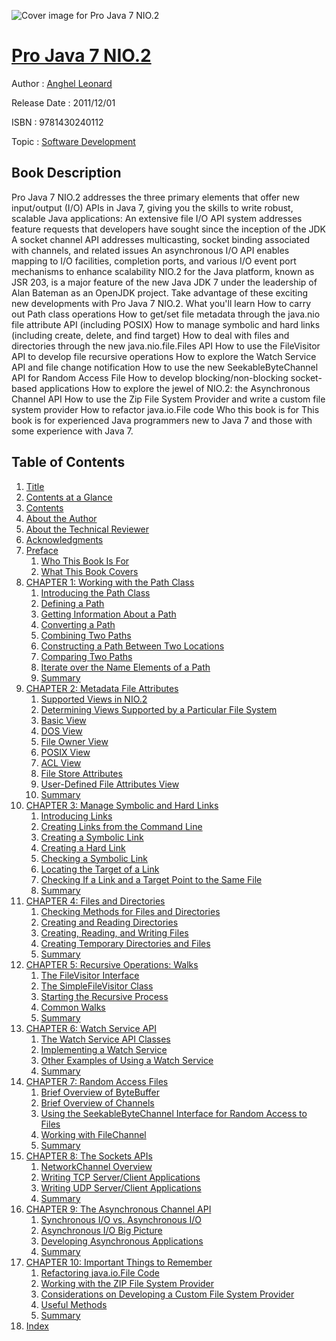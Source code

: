 ![Cover image for Pro Java 7 NIO.2](https://imgdetail.ebookreading.net/cover/cover/software_development/EB9781430240112.jpg)

[Pro Java 7 NIO.2](https://ebookreading.net/view/book/Pro+Java+7+NIO.2-EB9781430240112_1.html "Pro Java 7 NIO.2")
====================================================================================================================

Author : [Anghel Leonard](https://ebookreading.net/search/author/Anghel+Leonard)

Release Date : 2011/12/01

ISBN : 9781430240112

Topic : [Software Development](https://ebookreading.net/search/category/software-development)

Book Description
-----------------

Pro Java 7 NIO.2 addresses the three primary elements that offer new input/output (I/O) APIs in Java 7, giving you the skills to write robust, scalable Java applications:
An extensive file I/O API system addresses feature requests that developers have sought since the inception of the JDK
A socket channel API addresses multicasting, socket binding associated with channels, and related issues
An asynchronous I/O API enables mapping to I/O facilities, completion ports, and various I/O event port mechanisms to enhance scalability
NIO.2 for the Java platform, known as JSR 203, is a major feature of the new Java JDK 7 under the leadership of Alan Bateman as an OpenJDK project. Take advantage of these exciting new developments with Pro Java 7 NIO.2.
What you'll learn
How to carry out Path class operations
How to get/set file metadata through the java.nio file attribute API (including POSIX)
How to manage symbolic and hard links (including create, delete, and find target)
How to deal with files and directories through the new java.nio.file.Files API
How to use the FileVisitor API to develop file recursive operations
How to explore the Watch Service API and file change notification
How to use the new SeekableByteChannel API for Random Access File
How to develop blocking/non-blocking socket-based applications
How to explore the jewel of NIO.2: the Asynchronous Channel API
How to use the Zip File System Provider and write a custom file system provider
How to refactor java.io.File code
Who this book is for
This book is for experienced Java programmers new to Java 7 and those with some experience with Java 7.
              
Table of Contents
-----------------

1. [Title](https://ebookreading.net/view/book/Pro+Java+7+NIO.2-EB9781430240112_2.html)
1. [Contents at a Glance](https://ebookreading.net/view/book/Pro+Java+7+NIO.2-EB9781430240112_4.html#contents_at_a_glanc)
1. [Contents](https://ebookreading.net/view/book/Pro+Java+7+NIO.2-EB9781430240112_5.html#contents)
1. [About the Author](https://ebookreading.net/view/book/Pro+Java+7+NIO.2-EB9781430240112_6.html#abouttheauthor)
1. [About the Technical Reviewer](https://ebookreading.net/view/book/Pro+Java+7+NIO.2-EB9781430240112_7.html#aboutthetechnicalre)
1. [Acknowledgments](https://ebookreading.net/view/book/Pro+Java+7+NIO.2-EB9781430240112_8.html#acknowledgments)
1. [Preface](https://ebookreading.net/view/book/Pro+Java+7+NIO.2-EB9781430240112_9.html#preface)
    1. [Who This Book Is For](https://ebookreading.net/view/book/Pro+Java+7+NIO.2-EB9781430240112_9.html#S001)
    1. [What This Book Covers](https://ebookreading.net/view/book/Pro+Java+7+NIO.2-EB9781430240112_9.html#S002)
1. [CHAPTER 1: Working with the Path Class](https://ebookreading.net/view/book/Pro+Java+7+NIO.2-EB9781430240112_10.html#ch1)
    1. [Introducing the Path Class](https://ebookreading.net/view/book/Pro+Java+7+NIO.2-EB9781430240112_10.html#introducing_the_pat)
    1. [Defining a Path](https://ebookreading.net/view/book/Pro+Java+7+NIO.2-EB9781430240112_10.html#defining_a_path)
    1. [Getting Information About a Path](https://ebookreading.net/view/book/Pro+Java+7+NIO.2-EB9781430240112_10.html#getting_information)
    1. [Converting a Path](https://ebookreading.net/view/book/Pro+Java+7+NIO.2-EB9781430240112_10.html#converting_a_path)
    1. [Combining Two Paths](https://ebookreading.net/view/book/Pro+Java+7+NIO.2-EB9781430240112_10.html#combining_two_paths)
    1. [Constructing a Path Between Two Locations](https://ebookreading.net/view/book/Pro+Java+7+NIO.2-EB9781430240112_10.html#constructing_a_path)
    1. [Comparing Two Paths](https://ebookreading.net/view/book/Pro+Java+7+NIO.2-EB9781430240112_10.html#comparing_two_paths)
    1. [Iterate over the Name Elements of a Path](https://ebookreading.net/view/book/Pro+Java+7+NIO.2-EB9781430240112_10.html#iterate_over_the_na)
    1. [Summary](https://ebookreading.net/view/book/Pro+Java+7+NIO.2-EB9781430240112_10.html#summary)
1. [CHAPTER 2: Metadata File Attributes](https://ebookreading.net/view/book/Pro+Java+7+NIO.2-EB9781430240112_11.html#ch2)
    1. [Supported Views in NIO.2](https://ebookreading.net/view/book/Pro+Java+7+NIO.2-EB9781430240112_11.html#supported_views_in_)
    1. [Determining Views Supported by a Particular File System](https://ebookreading.net/view/book/Pro+Java+7+NIO.2-EB9781430240112_11.html#determining_views_s)
    1. [Basic View](https://ebookreading.net/view/book/Pro+Java+7+NIO.2-EB9781430240112_11.html#basic_view)
    1. [DOS View](https://ebookreading.net/view/book/Pro+Java+7+NIO.2-EB9781430240112_11.html#dos_view)
    1. [File Owner View](https://ebookreading.net/view/book/Pro+Java+7+NIO.2-EB9781430240112_11.html#file_owner_view)
    1. [POSIX View](https://ebookreading.net/view/book/Pro+Java+7+NIO.2-EB9781430240112_11.html#posix_view)
    1. [ACL View](https://ebookreading.net/view/book/Pro+Java+7+NIO.2-EB9781430240112_11.html#acl_view)
    1. [File Store Attributes](https://ebookreading.net/view/book/Pro+Java+7+NIO.2-EB9781430240112_11.html#file_store_attribut)
    1. [User-Defined File Attributes View](https://ebookreading.net/view/book/Pro+Java+7+NIO.2-EB9781430240112_11.html#user-defined_file_a)
    1. [Summary](https://ebookreading.net/view/book/Pro+Java+7+NIO.2-EB9781430240112_11.html#summary)
1. [CHAPTER 3: Manage Symbolic and Hard Links](https://ebookreading.net/view/book/Pro+Java+7+NIO.2-EB9781430240112_12.html#ch3)
    1. [Introducing Links](https://ebookreading.net/view/book/Pro+Java+7+NIO.2-EB9781430240112_12.html#introducing_links)
    1. [Creating Links from the Command Line](https://ebookreading.net/view/book/Pro+Java+7+NIO.2-EB9781430240112_12.html#creating_links_from)
    1. [Creating a Symbolic Link](https://ebookreading.net/view/book/Pro+Java+7+NIO.2-EB9781430240112_12.html#creating_a_symbolic)
    1. [Creating a Hard Link](https://ebookreading.net/view/book/Pro+Java+7+NIO.2-EB9781430240112_12.html#creating_a_hard_lin)
    1. [Checking a Symbolic Link](https://ebookreading.net/view/book/Pro+Java+7+NIO.2-EB9781430240112_12.html#checking_a_symbolic)
    1. [Locating the Target of a Link](https://ebookreading.net/view/book/Pro+Java+7+NIO.2-EB9781430240112_12.html#locating_the_target)
    1. [Checking If a Link and a Target Point to the Same File](https://ebookreading.net/view/book/Pro+Java+7+NIO.2-EB9781430240112_12.html#checking_if_a_link_)
    1. [Summary](https://ebookreading.net/view/book/Pro+Java+7+NIO.2-EB9781430240112_12.html#summary)
1. [CHAPTER 4: Files and Directories](https://ebookreading.net/view/book/Pro+Java+7+NIO.2-EB9781430240112_13.html#ch4)
    1. [Checking Methods for Files and Directories](https://ebookreading.net/view/book/Pro+Java+7+NIO.2-EB9781430240112_13.html#checking_methods_fo)
    1. [Creating and Reading Directories](https://ebookreading.net/view/book/Pro+Java+7+NIO.2-EB9781430240112_13.html#creating_and_readin)
    1. [Creating, Reading, and Writing Files](https://ebookreading.net/view/book/Pro+Java+7+NIO.2-EB9781430240112_13.html#creating_comma_read)
    1. [Creating Temporary Directories and Files](https://ebookreading.net/view/book/Pro+Java+7+NIO.2-EB9781430240112_13.html#creating_temporary_)
    1. [Summary](https://ebookreading.net/view/book/Pro+Java+7+NIO.2-EB9781430240112_13.html#summary)
1. [CHAPTER 5: Recursive Operations: Walks](https://ebookreading.net/view/book/Pro+Java+7+NIO.2-EB9781430240112_14.html#ch5)
    1. [The FileVisitor Interface](https://ebookreading.net/view/book/Pro+Java+7+NIO.2-EB9781430240112_14.html#the_filevisitor_int)
    1. [The SimpleFileVisitor Class](https://ebookreading.net/view/book/Pro+Java+7+NIO.2-EB9781430240112_14.html#the_simplefilevisit)
    1. [Starting the Recursive Process](https://ebookreading.net/view/book/Pro+Java+7+NIO.2-EB9781430240112_14.html#starting_the_recurs)
    1. [Common Walks](https://ebookreading.net/view/book/Pro+Java+7+NIO.2-EB9781430240112_14.html#common_walks)
    1. [Summary](https://ebookreading.net/view/book/Pro+Java+7+NIO.2-EB9781430240112_14.html#summary)
1. [CHAPTER 6: Watch Service API](https://ebookreading.net/view/book/Pro+Java+7+NIO.2-EB9781430240112_15.html#ch6)
    1. [The Watch Service API Classes](https://ebookreading.net/view/book/Pro+Java+7+NIO.2-EB9781430240112_15.html#the_watch_service_a)
    1. [Implementing a Watch Service](https://ebookreading.net/view/book/Pro+Java+7+NIO.2-EB9781430240112_15.html#implementing_a_watc)
    1. [Other Examples of Using a Watch Service](https://ebookreading.net/view/book/Pro+Java+7+NIO.2-EB9781430240112_15.html#other_examples_of_u)
    1. [Summary](https://ebookreading.net/view/book/Pro+Java+7+NIO.2-EB9781430240112_15.html#summary)
1. [CHAPTER 7: Random Access Files](https://ebookreading.net/view/book/Pro+Java+7+NIO.2-EB9781430240112_16.html#ch7)
    1. [Brief Overview of ByteBuffer](https://ebookreading.net/view/book/Pro+Java+7+NIO.2-EB9781430240112_16.html#brief_overview_of_b)
    1. [Brief Overview of Channels](https://ebookreading.net/view/book/Pro+Java+7+NIO.2-EB9781430240112_16.html#brief_overview_of_c)
    1. [Using the SeekableByteChannel Interface for Random Access to Files](https://ebookreading.net/view/book/Pro+Java+7+NIO.2-EB9781430240112_16.html#using_the_seekableb)
    1. [Working with FileChannel](https://ebookreading.net/view/book/Pro+Java+7+NIO.2-EB9781430240112_16.html#working_with_filech)
    1. [Summary](https://ebookreading.net/view/book/Pro+Java+7+NIO.2-EB9781430240112_16.html#summary)
1. [CHAPTER 8: The Sockets APIs](https://ebookreading.net/view/book/Pro+Java+7+NIO.2-EB9781430240112_17.html#ch8)
    1. [NetworkChannel Overview](https://ebookreading.net/view/book/Pro+Java+7+NIO.2-EB9781430240112_17.html#networkchannel_over)
    1. [Writing TCP Server/Client Applications](https://ebookreading.net/view/book/Pro+Java+7+NIO.2-EB9781430240112_17.html#writing_tcp_serverc)
    1. [Writing UDP Server/Client Applications](https://ebookreading.net/view/book/Pro+Java+7+NIO.2-EB9781430240112_17.html#writing_udp_serverc)
    1. [Summary](https://ebookreading.net/view/book/Pro+Java+7+NIO.2-EB9781430240112_17.html#summary)
1. [CHAPTER 9: The Asynchronous Channel API](https://ebookreading.net/view/book/Pro+Java+7+NIO.2-EB9781430240112_18.html#ch9)
    1. [Synchronous I/O vs. Asynchronous I/O](https://ebookreading.net/view/book/Pro+Java+7+NIO.2-EB9781430240112_18.html#synchronous_io_vs_d)
    1. [Asynchronous I/O Big Picture](https://ebookreading.net/view/book/Pro+Java+7+NIO.2-EB9781430240112_18.html#asynchronous_io_big)
    1. [Developing Asynchronous Applications](https://ebookreading.net/view/book/Pro+Java+7+NIO.2-EB9781430240112_18.html#developing_asynchro)
    1. [Summary](https://ebookreading.net/view/book/Pro+Java+7+NIO.2-EB9781430240112_18.html#summary)
1. [CHAPTER 10: Important Things to Remember](https://ebookreading.net/view/book/Pro+Java+7+NIO.2-EB9781430240112_19.html#ch10)
    1. [Refactoring java.io.File Code](https://ebookreading.net/view/book/Pro+Java+7+NIO.2-EB9781430240112_19.html#refactoring_java__i)
    1. [Working with the ZIP File System Provider](https://ebookreading.net/view/book/Pro+Java+7+NIO.2-EB9781430240112_19.html#working_with_the_zi)
    1. [Considerations on Developing a Custom File System Provider](https://ebookreading.net/view/book/Pro+Java+7+NIO.2-EB9781430240112_19.html#considerations_on_d)
    1. [Useful Methods](https://ebookreading.net/view/book/Pro+Java+7+NIO.2-EB9781430240112_19.html#useful_methods)
    1. [Summary](https://ebookreading.net/view/book/Pro+Java+7+NIO.2-EB9781430240112_19.html#Summary)
1. [Index](https://ebookreading.net/view/book/Pro+Java+7+NIO.2-EB9781430240112_20.html#index)

